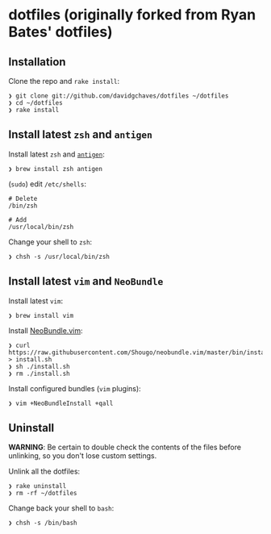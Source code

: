 # dotfiles (originally forked from Ryan Bates' dotfiles)

## Installation

Clone the repo and `rake install`:

```console
❯ git clone git://github.com/davidgchaves/dotfiles ~/dotfiles
❯ cd ~/dotfiles
❯ rake install
```


##  Install latest `zsh` and `antigen`

Install latest `zsh` and [`antigen`](https://github.com/zsh-users/antigen):

```console
❯ brew install zsh antigen
```

(`sudo`) edit `/etc/shells`:

```
# Delete
/bin/zsh

# Add
/usr/local/bin/zsh
```

Change your shell to `zsh`:

```console
❯ chsh -s /usr/local/bin/zsh
```


## Install latest `vim` and `NeoBundle`

Install latest `vim`:

```console
❯ brew install vim
```

Install [NeoBundle.vim](https://github.com/Shougo/neobundle.vim):

```console
❯ curl https://raw.githubusercontent.com/Shougo/neobundle.vim/master/bin/install.sh > install.sh
❯ sh ./install.sh
❯ rm ./install.sh
```

Install configured bundles (`vim` plugins):

```console
❯ vim +NeoBundleInstall +qall
```


## Uninstall

**WARNING**: Be certain to double check the contents of the files before unlinking, so you don't lose custom settings.

Unlink all the dotfiles:

```console
❯ rake uninstall
❯ rm -rf ~/dotfiles
```

Change back your shell to `bash`:

```console
❯ chsh -s /bin/bash
```
